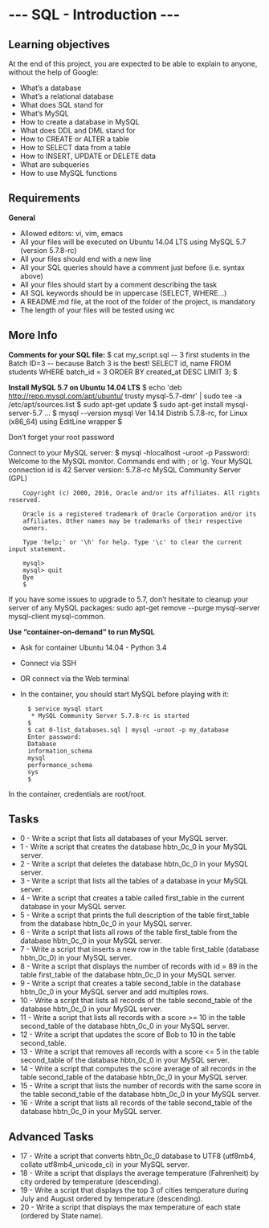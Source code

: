 # --- SQL - Introduction ---

**Learning objectives**
-------------
At the end of this project, you are expected to be able to explain to anyone, without the help of Google:

- What’s a database
- What’s a relational database
- What does SQL stand for
- What’s MySQL
- How to create a database in MySQL
- What does DDL and DML stand for
- How to CREATE or ALTER a table
- How to SELECT data from a table
- How to INSERT, UPDATE or DELETE data
- What are subqueries
- How to use MySQL functions

**Requirements**
-------------
**General**
- Allowed editors: vi, vim, emacs
- All your files will be executed on Ubuntu 14.04 LTS using MySQL 5.7 (version 5.7.8-rc)
- All your files should end with a new line
- All your SQL queries should have a comment just before (i.e. syntax above)
- All your files should start by a comment describing the task
- All SQL keywords should be in uppercase (SELECT, WHERE…)
- A README.md file, at the root of the folder of the project, is mandatory
- The length of your files will be tested using wc

**More Info**
-------------
**Comments for your SQL file:**
        $ cat my_script.sql
        -- 3 first students in the Batch ID=3
        -- because Batch 3 is the best!
        SELECT id, name FROM students WHERE batch_id = 3 ORDER BY created_at DESC LIMIT 3;
        $

**Install MySQL 5.7 on Ubuntu 14.04 LTS**
        $ echo 'deb http://repo.mysql.com/apt/ubuntu/ trusty mysql-5.7-dmr' | sudo tee -a /etc/apt/sources.list
        $ sudo apt-get update
        $ sudo apt-get install mysql-server-5.7
        ...
        $ mysql --version
        mysql  Ver 14.14 Distrib 5.7.8-rc, for Linux (x86_64) using  EditLine wrapper
        $

Don’t forget your root password

Connect to your MySQL server:
        $ mysql -hlocalhost -uroot -p
        Password: 
        Welcome to the MySQL monitor.  Commands end with ; or \g.
        Your MySQL connection id is 42
        Server version: 5.7.8-rc MySQL Community Server (GPL)

        Copyright (c) 2000, 2016, Oracle and/or its affiliates. All rights reserved.

        Oracle is a registered trademark of Oracle Corporation and/or its
        affiliates. Other names may be trademarks of their respective
        owners.

        Type 'help;' or '\h' for help. Type '\c' to clear the current input statement.

        mysql> 
        mysql> quit
        Bye
        $

If you have some issues to upgrade to 5.7, don’t hesitate to cleanup your server of any MySQL packages: sudo apt-get remove --purge mysql-server mysql-client mysql-common.

**Use “container-on-demand” to run MySQL**
- Ask for container Ubuntu 14.04 - Python 3.4
- Connect via SSH
- OR connect via the Web terminal
- In the container, you should start MySQL before playing with it:

        $ service mysql start
         * MySQL Community Server 5.7.8-rc is started
        $
        $ cat 0-list_databases.sql | mysql -uroot -p my_database
        Enter password: 
        Database
        information_schema
        mysql
        performance_schema
        sys
        $

In the container, credentials are root/root.

**Tasks**
-------------
- 0 - Write a script that lists all databases of your MySQL server.
- 1 - Write a script that creates the database hbtn_0c_0 in your MySQL server.
- 2 - Write a script that deletes the database hbtn_0c_0 in your MySQL server.
- 3 - Write a script that lists all the tables of a database in your MySQL server.
- 4 - Write a script that creates a table called first_table in the current database in your MySQL server.
- 5 - Write a script that prints the full description of the table first_table from the database hbtn_0c_0 in your MySQL server.
- 6 - Write a script that lists all rows of the table first_table from the database hbtn_0c_0 in your MySQL server.
- 7 - Write a script that inserts a new row in the table first_table (database hbtn_0c_0) in your MySQL server.
- 8 - Write a script that displays the number of records with id = 89 in the table first_table of the database hbtn_0c_0 in your MySQL server.
- 9 - Write a script that creates a table second_table in the database hbtn_0c_0 in your MySQL server and add multiples rows.
- 10 - Write a script that lists all records of the table second_table of the database hbtn_0c_0 in your MySQL server.
- 11 - Write a script that lists all records with a score >= 10 in the table second_table of the database hbtn_0c_0 in your MySQL server.
- 12 - Write a script that updates the score of Bob to 10 in the table second_table.
- 13 - Write a script that removes all records with a score <= 5 in the table second_table of the database hbtn_0c_0 in your MySQL server.
- 14 - Write a script that computes the score average of all records in the table second_table of the database hbtn_0c_0 in your MySQL server.
- 15 - Write a script that lists the number of records with the same score in the table second_table of the database hbtn_0c_0 in your MySQL server.
- 16 - Write a script that lists all records of the table second_table of the database hbtn_0c_0 in your MySQL server.

**Advanced Tasks**
-------------
- 17 - Write a script that converts hbtn_0c_0 database to UTF8 (utf8mb4, collate utf8mb4_unicode_ci) in your MySQL server.
- 18 - Write a script that displays the average temperature (Fahrenheit) by city ordered by temperature (descending).
- 19 - Write a script that displays the top 3 of cities temperature during July and August ordered by temperature (descending).
- 20 - Write a script that displays the max temperature of each state (ordered by State name).
